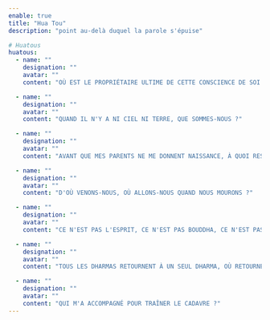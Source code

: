 ```yaml
---
enable: true
title: "Hua Tou"
description: "point au-delà duquel la parole s'épuise"

# Huatous
huatous:
  - name: ""
    designation: ""
    avatar: ""
    content: "OÙ EST LE PROPRIÉTAIRE ULTIME DE CETTE CONSCIENCE DE SOI ?"

  - name: ""
    designation: ""
    avatar: ""
    content: "QUAND IL N'Y A NI CIEL NI TERRE, QUE SOMMES-NOUS ?"

  - name: ""
    designation: ""
    avatar: ""
    content: "AVANT QUE MES PARENTS NE ME DONNENT NAISSANCE, À QUOI RESSEMBLAIT MON VISAGE ORIGINEL ?"

  - name: ""
    designation: ""
    avatar: ""
    content: "D'OÙ VENONS-NOUS, OÙ ALLONS-NOUS QUAND NOUS MOURONS ?"

  - name: ""
    designation: ""
    avatar: ""
    content: "CE N'EST PAS L'ESPRIT, CE N'EST PAS BOUDDHA, CE N'EST PAS UNE CHOSE, QU'EST-CE QUE C'EST ?"

  - name: ""
    designation: ""
    avatar: ""
    content: "TOUS LES DHARMAS RETOURNENT À UN SEUL DHARMA, OÙ RETOURNE CE DHARMA UNIQUE ?"

  - name: ""
    designation: ""
    avatar: ""
    content: "QUI M'A ACCOMPAGNÉ POUR TRAÎNER LE CADAVRE ?"
---
```















